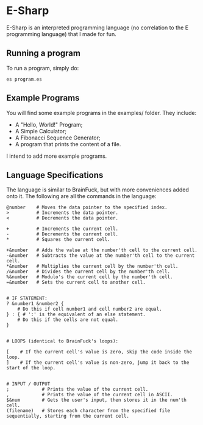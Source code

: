 # E-Sharp

E-Sharp is an interpreted programming language (no correlation to the E programming language) that I made for fun.

## Running a program

To run a program, simply do:
```
es program.es
```

## Example Programs

You will find some example programs in the examples/ folder. They include:
- A "Hello, World!" Program;
- A Simple Calculator;
- A Fibonacci Sequence Generator;
- A program that prints the content of a file.

I intend to add more example programs.

## Language Specifications

The language is similar to BrainFuck, but with more conveniences added onto it.
The following are all the commands in the language:

```
@number    # Moves the data pointer to the specified index.
>          # Increments the data pointer.
<          # Decrements the data pointer.

+          # Increments the current cell.
-          # Decrements the current cell.
*          # Squares the current cell.

+&number   # Adds the value at the number'th cell to the current cell.
-&number   # Subtracts the value at the number'th cell to the current cell.
*&number   # Multiplies the current cell by the number'th cell.
/&number   # Divides the current cell by the number'th cell.
%&number   # Modulo's the current cell by the number'th cell.
=&number   # Sets the current cell to another cell.


# IF STATEMENT:
? &number1 &number2 {
    # Do this if cell number1 and cell number2 are equal.
} : { # ':' is the equivalent of an else statement.
    # Do this if the cells are not equal.
}


# LOOPS (identical to BrainFuck's loops):

[    # If the current cell's value is zero, skip the code inside the loop.
]    # If the current cell's value is non-zero, jump it back to the start of the loop.


# INPUT / OUTPUT
;            # Prints the value of the current cell.
,            # Prints the value of the current cell in ASCII.
$&num        # Gets the user's input, then stores it in the num'th cell.
(filename)   # Stores each character from the specified file sequentially, starting from the current cell.
```
